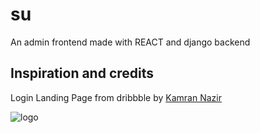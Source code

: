 # su
An admin frontend made with REACT and django backend

## Inspiration and credits
Login Landing Page from dribbble by [Kamran Nazir](https://dribbble.com/82webmaster)

![logo](https://d13yacurqjgara.cloudfront.net/users/62869/screenshots/3189943/login.jpg "Thank you Kamran")
